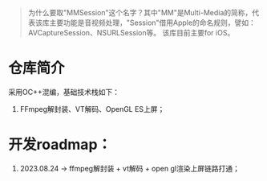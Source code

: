 >为什么要取"MMSession"这个名字？其中"MM"是Multi-Media的简称，代表该库主要功能是音视频处理，"Session"借用Apple的命名规则，譬如：AVCaptureSession、NSURLSession等。
>该库目前主要for iOS。

# 仓库简介
采用OC++混编，基础技术栈如下：
1. FFmpeg解封装、VT解码、OpenGL ES上屏；

# 开发roadmap：
1. 2023.08.24 -> ffmpeg解封装 + vt解码 + open gl渲染上屏链路打通；
